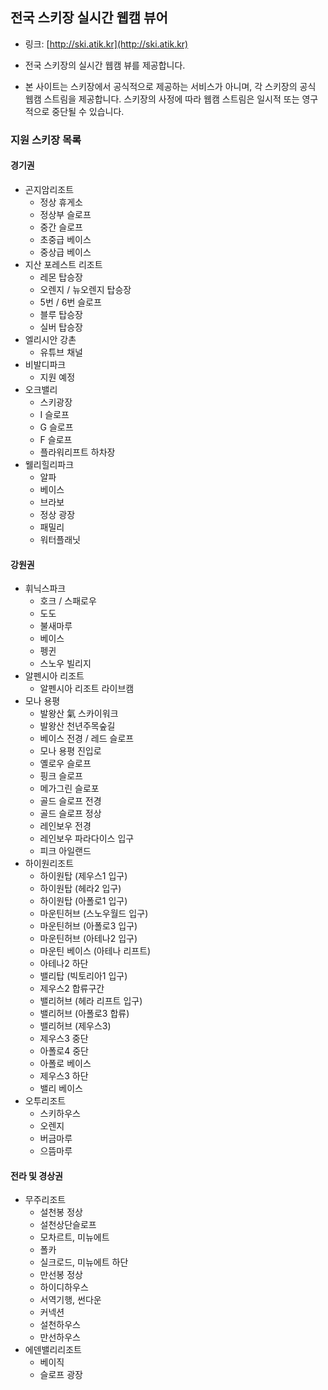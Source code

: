 ## 전국 스키장 실시간 웹캠 뷰어

* 링크: [http://ski.atik.kr](http://ski.atik.kr)

* 전국 스키장의 실시간 웹캠 뷰를 제공합니다.
* 본 사이트는 스키장에서 공식적으로 제공하는 서비스가 아니며, 각 스키장의 공식 웹캠 스트림을 제공합니다. 스키장의 사정에 따라 웹캠 스트림은 일시적 또는 영구적으로 중단될 수 있습니다.

### 지원 스키장 목록

#### 경기권
* 곤지암리조트
  * 정상 휴게소
  * 정상부 슬로프
  * 중간 슬로프
  * 초중급 베이스
  * 중상급 베이스
* 지산 포레스트 리조트
  * 레몬 탑승장
  * 오렌지 / 뉴오렌지 탑승장
  * 5번 / 6번 슬로프
  * 블루 탑승장
  * 실버 탑승장
* 엘리시안 강촌
  * 유튜브 채널
* 비발디파크
  * 지원 예정
* 오크밸리
  * 스키광장
  * I 슬로프
  * G 슬로프
  * F 슬로프
  * 플라워리프트 하차장
* 웰리힐리파크
  * 알파
  * 베이스
  * 브라보
  * 정상 광장
  * 패밀리
  * 워터플래닛

#### 강원권
* 휘닉스파크
  * 호크 / 스패로우
  * 도도
  * 불새마루
  * 베이스
  * 펭귄
  * 스노우 빌리지
* 알펜시아 리조트
  * 알펜시아 리조트 라이브캠
* 모나 용평
  * 발왕산 氣 스카이워크
  * 발왕산 천년주목숲길
  * 베이스 전경 / 레드 슬로프
  * 모나 용평 진입로
  * 옐로우 슬로프
  * 핑크 슬로프
  * 메가그린 슬로포
  * 골드 슬로프 전경
  * 골드 슬로프 정상
  * 레인보우 전경
  * 레인보우 파라다이스 입구
  * 피크 아일랜드
* 하이원리조트
  * 하이원탑 (제우스1 입구)
  * 하이원탑 (헤라2 입구)
  * 하이원탑 (아폴로1 입구)
  * 마운틴허브 (스노우월드 입구)
  * 마운틴허브 (아폴로3 입구)
  * 마운틴허브 (아테나2 입구)
  * 마운틴 베이스 (아테나 리프트)
  * 아테나2 하단
  * 밸리탑 (빅토리아1 입구)
  * 제우스2 합류구간
  * 밸리허브 (헤라 리프트 입구)
  * 밸리허브 (아폴로3 합류)
  * 밸리허브 (제우스3)
  * 제우스3 중단
  * 아폴로4 중단
  * 아폴로 베이스
  * 제우스3 하단
  * 밸리 베이스
* 오투리조트
  * 스키하우스
  * 오렌지
  * 버금마루
  * 으뜸마루

#### 전라 및 경상권
* 무주리조트
  * 설천봉 정상
  * 설천상단슬로프
  * 모차르트, 미뉴에트
  * 폴카
  * 실크로드, 미뉴에트 하단
  * 만선봉 정상
  * 하이디하우스
  * 서역기행, 썬다운
  * 커넥션
  * 설천하우스
  * 만선하우스
* 에덴밸리리조트
  * 베이직
  * 슬로프 광장

